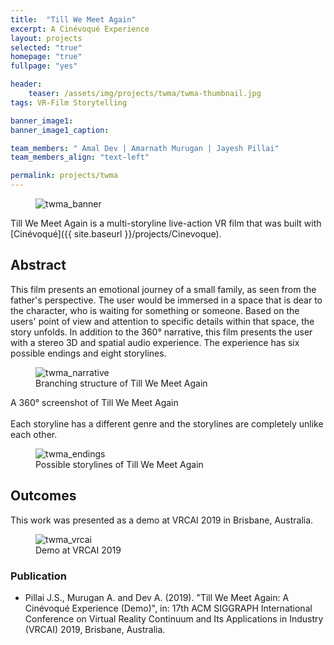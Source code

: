 ```yaml
---
title:  "Till We Meet Again"
excerpt: A Cinévoqué Experience
layout: projects   
selected: "true"
homepage: "true"
fullpage: "yes"

header:
    teaser: /assets/img/projects/twma/twma-thumbnail.jpg
tags: VR-Film Storytelling  

banner_image1:
banner_image1_caption:

team_members: " Amal Dev | Amarnath Murugan | Jayesh Pillai"
team_members_align: "text-left"

permalink: projects/twma
---
```


<figure class="align-center" style="width:100%;">
  <img src="{{ site.url }}{{ site.baseurl }}/assets/img/projects/twma/twma_poster.jpg" alt="twma_banner">
</figure> 


Till We Meet Again is a multi-storyline live-action VR film that was built with [Cinévoqué]({{ site.baseurl }}/projects/Cinevoque).

## Abstract

This film presents an emotional journey of a small family, as seen from the father's perspective. The user would be immersed in a space that is dear to the character, who is waiting for something or someone. Based on the users' point of view and attention to specific details within that space, the story unfolds. In addition to the 360° narrative, this film presents the user with a stereo 3D and spatial audio experience. The experience has six possible endings and eight storylines. 

<figure class="align-center" style="width:100%;">
  <img src="{{ site.url }}{{ site.baseurl }}/assets/img/projects/twma/twma_narrative.jpg" alt="twma_narrative">
  <figcaption>Branching structure of Till We Meet Again</figcaption>
</figure> 


<!-- 360-degree image embed. -->
<div class = "vr_single">
<a-scene loading-screen="dotsColor: white; backgroundColor: #008055;" class = "" embedded vr-mode-ui=" enabled: true" style="margin:0px; padding:0px;">
  <!-- 360-degree image. -->
  <a-entity rotation="0 0 0" animation="property: rotation; to: 0 360 0; loop: true; dur: 500000; easing: linear">
        <a-sky class = "ARcarousel" id="image-360" radius="100" rotation="0 -90 0" src="{{ site.baseurl }}/assets/img/projects/twma/360_twma.jpg"></a-sky>
    </a-entity>
</a-scene>
</div>
  <figcaption>A 360° screenshot of Till We Meet Again</figcaption>

<br>
Each storyline has a different genre and the storylines are completely unlike each other. 

<figure class="align-center" style="width:100%;">
  <img src="{{ site.baseurl }}/assets/img/projects/twma/endings.jpg" alt="twma_endings">
  <figcaption>Possible storylines of Till We Meet Again</figcaption>
</figure> 

## Outcomes

This work was presented as a demo at VRCAI 2019 in Brisbane, Australia. 

<figure class="align-center" style="width:100%;">
  <img src="{{ site.url }}{{ site.baseurl }}/assets/img/projects/twma/twma_vrcai.jpg" alt="twma_vrcai">
  <figcaption>Demo at VRCAI 2019</figcaption>
</figure> 

### **Publication**

- Pillai J.S., Murugan A. and Dev A. (2019). "Till We Meet Again: A Cinévoqué Experience (Demo)", in: 17th ACM SIGGRAPH International Conference on Virtual Reality Continuum and Its Applications in Industry (VRCAI) 2019, Brisbane, Australia.


